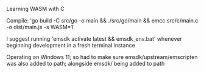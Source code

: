 Learning WASM with C

Compile: 'go build -C src/go -o main && ./src/go/main && emcc src/c/main.c -o dist/main.js -s WASM=1'

I suggest running 'emsdk activate latest && emsdk_env.bat' whenever beginning development in a fresh terminal instance

Operating on Windows 11; so had to make sure emsdk/upstream/emscripten was also added to path; alongside emsdk/ being added to path
